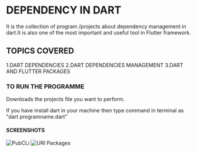 # DEPENDENCY IN DART
It is the collection of program /projects about dependency management in dart.It is also one of the most important and useful tool in Flutter framework.

## TOPICS COVERED
1.DART DEPENDENCIES
2.DART DEPENDENCIES MANAGEMENT
3.DART AND FLUTTER PACKAGES

### TO RUN THE PROGRAMME
Downloads the projects file you want to perform.

If you have install dart in your machine then type command in terminal as "dart programname.dart"

#### SCREENSHOTS
![PubCLi](https://user-images.githubusercontent.com/82046769/212871029-b532d479-14cb-4cf9-bb1c-d6e49ea3874a.png)
![URI Packages](https://user-images.githubusercontent.com/82046769/212889954-daa4f4eb-6b9d-4383-8edf-35ac4293c9c5.png)



